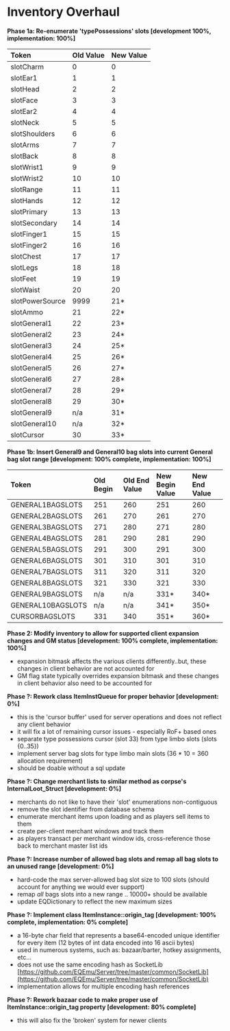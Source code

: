 # Inventory Overhaul

**Phase 1a: Re-enumerate 'typePossessions' slots \[development 100%, implementation: 100%\]**

| Token | Old Value | New Value |
| :--- | :--- | :--- |
| slotCharm | 0 | 0 |
| slotEar1 | 1 | 1 |
| slotHead | 2 | 2 |
| slotFace | 3 | 3 |
| slotEar2 | 4 | 4 |
| slotNeck | 5 | 5 |
| slotShoulders | 6 | 6 |
| slotArms | 7 | 7 |
| slotBack | 8 | 8 |
| slotWrist1 | 9 | 9 |
| slotWrist2 | 10 | 10 |
| slotRange | 11 | 11 |
| slotHands | 12 | 12 |
| slotPrimary | 13 | 13 |
| slotSecondary | 14 | 14 |
| slotFinger1 | 15 | 15 |
| slotFinger2 | 16 | 16 |
| slotChest | 17 | 17 |
| slotLegs | 18 | 18 |
| slotFeet | 19 | 19 |
| slotWaist | 20 | 20 |
| slotPowerSource | 9999 | 21\* |
| slotAmmo | 21 | 22\* |
| slotGeneral1 | 22 | 23\* |
| slotGeneral2 | 23 | 24\* |
| slotGeneral3 | 24 | 25\* |
| slotGeneral4 | 25 | 26\* |
| slotGeneral5 | 26 | 27\* |
| slotGeneral6 | 27 | 28\* |
| slotGeneral7 | 28 | 29\* |
| slotGeneral8 | 29 | 30\* |
| slotGeneral9 | n/a | 31\* |
| slotGeneral10 | n/a | 32\* |
| slotCursor | 30 | 33\* |

**Phase 1b: Insert General9 and General10 bag slots into current General bag slot range \[development: 100% complete, implementation: 100%\]**

| Token | Old Begin | Old End Value | New Begin Value | New End Value |
| :--- | :--- | :--- | :--- | :--- |
| GENERAL1BAGSLOTS | 251 | 260 | 251 | 260 |
| GENERAL2BAGSLOTS | 261 | 270 | 261 | 270 |
| GENERAL3BAGSLOTS | 271 | 280 | 271 | 280 |
| GENERAL4BAGSLOTS | 281 | 290 | 281 | 290 |
| GENERAL5BAGSLOTS | 291 | 300 | 291 | 300 |
| GENERAL6BAGSLOTS | 301 | 310 | 301 | 310 |
| GENERAL7BAGSLOTS | 311 | 320 | 311 | 320 |
| GENERAL8BAGSLOTS | 321 | 330 | 321 | 330 |
| GENERAL9BAGSLOTS | n/a | n/a | 331\* | 340\* |
| GENERAL10BAGSLOTS | n/a | n/a | 341\* | 350\* |
| CURSORBAGSLOTS | 331 | 340 | 351\* | 360\* |

**Phase 2: Modify inventory to allow for supported client expansion changes and GM status \[development: 100% complete, implementation: 100%\]**

* expansion bitmask affects the various clients differently..but, these changes in client behavior are not accounted for
* GM flag state typically overrides expansion bitmask and these changes in client behavior also need to be accounted for

**Phase ?: Rework class ItemInstQueue for proper behavior \[development: 0%\]**

* this is the 'cursor buffer' used for server operations and does not reflect any client behavior
* it will fix a lot of remaining cursor issues - especially RoF+ based ones
* separate type possessions cursor \(slot 33\) from type limbo slots \(slots {0..35}\)
* implement server bag slots for type limbo main slots \(36 \* 10 = 360 allocation requirement\)
* should be doable without a sql update

**Phase ?: Change merchant lists to similar method as corpse's InternalLoot\_Struct \[development: 0%\]**

* merchants do not like to have their 'slot' enumerations non-contiguous
* remove the slot identifier from database schema
* enumerate merchant items upon loading and as players sell items to them
* create per-client merchant windows and track them
* as players transact per merchant window ids, cross-reference those back to merchant master list ids

**Phase ?: Increase number of allowed bag slots and remap all bag slots to an unused range \[development: 0%\]**

* hard-code the max server-allowed bag slot size to 100 slots \(should account for anything we would ever support\)
* remap _all_ bags slots into a new range .. 10000+ should be available
* update EQDictionary to reflect the new maximum sizes

**Phase ?: Implement class ItemInstance::origin\_tag \[development: 100% complete, implementation: 0% complete\]**

* a 16-byte char field that represents a base64-encoded unique identifier for every item \(12 bytes of int data encoded into 16 ascii bytes\)
* used in numerous systems, such as: bazaar/barter, hotkey assignments, etc...
* does not use the same encoding hash as SocketLib [https://github.com/EQEmu/Server/tree/master/common/SocketLib](https://github.com/EQEmu/Server/tree/master/common/SocketLib)
* implementation allows for multiple encoding hash references

**Phase ?: Rework bazaar code to make proper use of ItemInstance::origin\_tag property \[development: 80% complete\]**

* this will also fix the 'broken' system for newer clients

